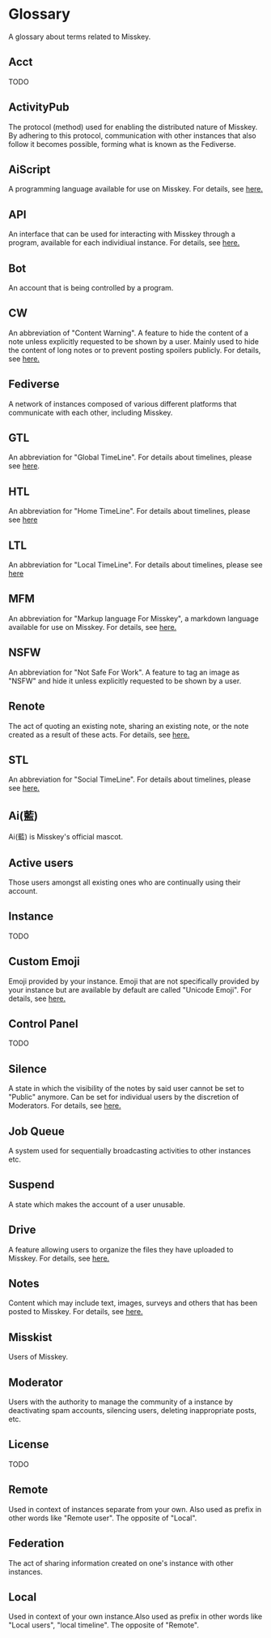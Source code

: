 # Glossary

A glossary about terms related to Misskey.

## Acct

TODO

## ActivityPub

The protocol (method) used for enabling the distributed nature of Misskey. By adhering to this protocol, communication with other instances that also follow it becomes possible, forming what is known as the Fediverse.

## AiScript

A programming language available for use on Misskey. For details, see [here.](../advanced/aiscript)

## API

An interface that can be used for interacting with Misskey through a program, available for each individiual instance. For details, see [here.](../docs/api)

## Bot

An account that is being controlled by a program.

## CW

An abbreviation of "Content Warning". A feature to hide the content of a note unless explicitly requested to be shown by a user. Mainly used to hide the content of long notes or to prevent posting spoilers publicly. For details, see [here.](../docs/features/note.html#cw)

## Fediverse

A network of instances composed of various different platforms that communicate with each other, including Misskey.

## GTL

An abbreviation for "Global TimeLine". For details about timelines, please see [here](../features/timeline).

## HTL

An abbreviation for "Home TimeLine". For details about timelines, please see [here](../features/timeline)

## LTL

An abbreviation for "Local TimeLine". For details about timelines, please see [here](../features/timeline)

## MFM

An abbreviation for "Markup language For Misskey", a markdown language available for use on Misskey. For details, see [here.](../features/mfm)

## NSFW

An abbreviation for "Not Safe For Work". A feature to tag an image as "NSFW" and hide it unless explicitly requested to be shown by a user.

## Renote

The act of quoting an existing note, sharing an existing note, or the note created as a result of these acts. For details, see [here.](../docs/features/note.html#renote)

## STL

An abbreviation for "Social TimeLine". For details about timelines, please see [here.](../features/timeline)

## Ai(藍)

Ai(藍) is Misskey's official mascot.

## Active users

Those users amongst all existing ones who are continually using their account.

## Instance

TODO

## Custom Emoji

Emoji provided by your instance. Emoji that are not specifically provided by your instance but are available by default are called "Unicode Emoji". For details, see [here.](../docs/features/custom-emoji)

## Control Panel

TODO

## Silence

A state in which the visibility of the notes by said user cannot be set to "Public" anymore. Can be set for individual users by the discretion of Moderators. For details, see [here.](../features/silence)

## Job Queue

A system used for sequentially broadcasting activities to other instances etc.

## Suspend

A state which makes the account of a user unusable.

## Drive

A feature allowing users to organize the files they have uploaded to Misskey. For details, see [here.](../features/drive)

## Notes

Content which may include text, images, surveys and others that has been posted to Misskey. For details, see [here.](../docs/features/note)

## Misskist

Users of Misskey.

## Moderator

Users with the authority to manage the community of a instance by deactivating spam accounts, silencing users, deleting inappropriate posts, etc.

## License

TODO

## Remote

Used in context of instances separate from your own. Also used as prefix in other words like "Remote user". The opposite of "Local".

## Federation

The act of sharing information created on one's instance with other instances.

## Local

Used in context of your own instance.Also used as prefix in other words like "Local users", "local timeline". The opposite of "Remote".
